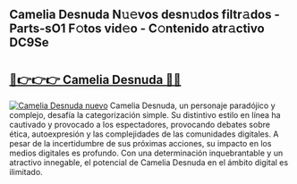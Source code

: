 ## Camelia Desnuda N𝚞𝚎vos desn𝚞dos filtr𝚊dos - Parts-sO1 F𝚘tos vid𝚎o - C𝚘ntenido atr𝚊ctivo DC9Se

# <h2><a href="http://mb0jb6r.tromn.icu/?c=Camelia+Desnuda">🔗👉👉👉 Camelia Desnuda 🔗🔗</a></h2>

[![Camelia Desnuda nuevo](https://i.imgur.com/pEAQMta.gif)](http://mb0jb6r.tromn.icu/?c=Camelia+Desnuda)
Camelia Desnuda, un personaje paradójico y complejo, desafía la categorización simple. Su distintivo estilo en línea ha cautivado y provocado a los espectadores, provocando debates sobre ética, autoexpresión y las complejidades de las comunidades digitales. A pesar de la incertidumbre de sus próximas acciones, su impacto en los medios digitales es profundo. Con una determinación inquebrantable y un atractivo innegable, el potencial de Camelia Desnuda en el ámbito digital es ilimitado.
